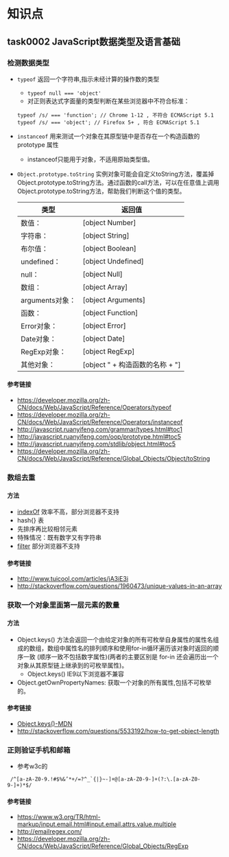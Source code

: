 # 知识点
## task0002 JavaScript数据类型及语言基础
### 检测数据类型
* `typeof` 返回一个字符串,指示未经计算的操作数的类型
    * `typeof null === 'object'`
    * 对正则表达式字面量的类型判断在某些浏览器中不符合标准：
    ```
    typeof /s/ === 'function'; // Chrome 1-12 , 不符合 ECMAScript 5.1
    typeof /s/ === 'object'; // Firefox 5+ , 符合 ECMAScript 5.1
    ```

* `instanceof` 用来测试一个对象在其原型链中是否存在一个构造函数的 prototype 属性
    * instanceof只能用于对象，不适用原始类型值。
    
* `Object.prototype.toString`
    实例对象可能会自定义toString方法，覆盖掉Object.prototype.toString方法。通过函数的call方法，可以在任意值上调用Object.prototype.toString方法，帮助我们判断这个值的类型。

    | 类型 | 返回值  |
    |------|--------|
    |  数值：|  [object Number] |
    |   字符串：| [object String] |
    |  布尔值：| [object Boolean] |
    |   undefined：| [object Undefined] |
    |   null：| [object Null] |
    |   数组：| [object Array] |
    |   arguments对象：| [object Arguments] |
    |   函数：| [object Function] |
    |   Error对象：| [object Error] |
    |   Date对象：| [object Date] |
    |   RegExp对象：| [object RegExp] |
    |   其他对象：| [object " + 构造函数的名称 + "] |
    

#### 参考链接
* https://developer.mozilla.org/zh-CN/docs/Web/JavaScript/Reference/Operators/typeof
* https://developer.mozilla.org/zh-CN/docs/Web/JavaScript/Reference/Operators/instanceof
* http://javascript.ruanyifeng.com/grammar/types.html#toc1
* http://javascript.ruanyifeng.com/oop/prototype.html#toc5
* http://javascript.ruanyifeng.com/stdlib/object.html#toc5
* https://developer.mozilla.org/zh-CN/docs/Web/JavaScript/Reference/Global_Objects/Object/toString

### 数组去重

#### 方法
* [indexOf](https://developer.mozilla.org/zh-CN/docs/Web/JavaScript/Reference/Global_Objects/Array/indexOf) 效率不高，部分浏览器不支持
* hash{} 表
* 先排序再比较相邻元素
* 特殊情况：既有数字又有字符串
* [filter](https://developer.mozilla.org/zh-CN/docs/Web/JavaScript/Reference/Global_Objects/Array/filter) 部分浏览器不支持


#### 参考链接
* http://www.tuicool.com/articles/jA3iE3i
* http://stackoverflow.com/questions/1960473/unique-values-in-an-array

### 获取一个对象里面第一层元素的数量
#### 方法
* Object.keys() 方法会返回一个由给定对象的所有可枚举自身属性的属性名组成的数组，数组中属性名的排列顺序和使用for-in循环遍历该对象时返回的顺序一致 (顺序一致不包括数字属性)(两者的主要区别是 for-in 还会遍历出一个对象从其原型链上继承到的可枚举属性)。
    * Object.keys() IE9以下浏览器不兼容
* Object.getOwnPropertyNames: 获取一个对象的所有属性,包括不可枚举的。

#### 参考链接
* [Object.keys()-MDN](https://developer.mozilla.org/zh-CN/docs/Web/JavaScript/Reference/Global_Objects/Object/keys)
* http://stackoverflow.com/questions/5533192/how-to-get-object-length

### 正则验证手机和邮箱
* 参考w3c的 
``` 
 /^[a-zA-Z0-9.!#$%&’*+/=?^_`{|}~-]+@[a-zA-Z0-9-]+(?:\.[a-zA-Z0-9-]+)*$/ 
```

#### 参考链接
* https://www.w3.org/TR/html-markup/input.email.html#input.email.attrs.value.multiple
* http://emailregex.com/
* https://developer.mozilla.org/zh-CN/docs/Web/JavaScript/Reference/Global_Objects/RegExp
